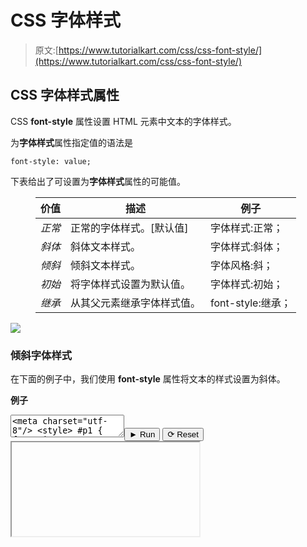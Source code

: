 # CSS 字体样式

> 原文:[https://www.tutorialkart.com/css/css-font-style/](https://www.tutorialkart.com/css/css-font-style/)

## CSS 字体样式属性

CSS **font-style** 属性设置 HTML 元素中文本的字体样式。

为**字体样式**属性指定值的语法是

```
font-style: value;
```

下表给出了可设置为**字体样式**属性的可能值。

<figure class="wp-block-table">

| 价值 | 描述 | 例子 |
| --- | --- | --- |
| *正常* | 正常的字体样式。[默认值] | 字体样式:正常； |
| *斜体* | 斜体文本样式。 | 字体样式:斜体； |
| *倾斜* | 倾斜文本样式。 | 字体风格:斜； |
| *初始* | 将字体样式设置为默认值。 | 字体样式:初始； |
| *继承* | 从其父元素继承字体样式值。 | font-style:继承； |

</figure>

[![](../Images/925da31b32d6bc3827932f6c8afb11bb.png)](https://www.tutorialkart.com/)

### 倾斜字体样式

在下面的例子中，我们使用 **font-style** 属性将文本的样式设置为斜体。

**例子**

<textarea name="html" id="code_1"><meta charset="utf-8"/> <style> #p1 { font-size: 25px; font-style: oblique; } </style> <p id="p1">这是一段话。</p></textarea><button class="coderun" onclick="submitCode_1()">► Run</button> <button class="codereset" onclick="resetCode_1()">⟳ Reset</button><iframe id="output_1" onload="resizeIframe(this)">&#13; </div>&#13; </div>&#13; </div> &#13; &#13; </div>&#13; <script>&amp;#13; let initValue_1='';&amp;#13; let html_editor_1;&amp;#13; let render_1 = function() {&amp;#13; let source = html_editor_1.getValue();&amp;#13; &amp;#13; let iframe = document.querySelector('#output_1'),&amp;#13; iframe_doc = iframe.contentDocument;&amp;#13; &amp;#13; iframe_doc.open();&amp;#13; iframe_doc.write(source);&amp;#13; iframe_doc.close();&amp;#13; };&amp;#13; &amp;#13; html_editor_1 = CodeMirror.fromTextArea(document.getElementById("code_1"), {&amp;#13; lineNumbers: false,&amp;#13; mode: "htmlmixed",&amp;#13; theme: "tk"&amp;#13; });&amp;#13; &amp;#13; // SETTING CODE EDITORS INITIAL CONTENT&amp;#13; $initValue_1 = html_editor_1.getValue();&amp;#13; render_1();&amp;#13; &amp;#13; function resetCode_1() {&amp;#13; html_editor_1.setValue($initValue_1);&amp;#13; render_1();&amp;#13; }&amp;#13; function submitCode_1() {&amp;#13; render_1();&amp;#13; }&amp;#13; </script> <h3>结论</h3> <p>在这个<a href="https://www.tutorialkart.com/css/"> CSS 教程</a>中，我们学习了<strong>字体样式</strong>属性，以及如何在 HTML 元素中使用这个属性，并附有示例。</p> </body> </html></iframe>